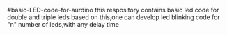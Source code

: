 #basic-LED-code-for-aurdino
this respository contains basic led code for double and triple leds
based on this,one can develop led blinking code for "n" number of leds,with any delay time
